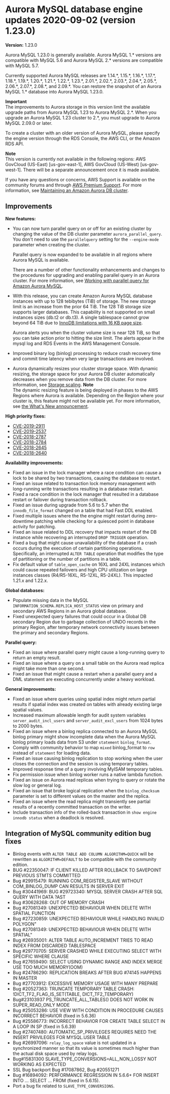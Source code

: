 # Aurora MySQL database engine updates 2020\-09\-02 \(version 1\.23\.0\)<a name="AuroraMySQL.Updates.1230"></a><a name="1230"></a><a name="1.23.0"></a>

**Version:** 1\.23\.0

Aurora MySQL 1\.23\.0 is generally available\. Aurora MySQL 1\.\* versions are compatible with MySQL 5\.6 and Aurora MySQL 2\.\* versions are compatible with MySQL 5\.7\.

 Currently supported Aurora MySQL releases are 1\.14\.\*, 1\.15\.\*, 1\.16\.\*, 1\.17\.\*, 1\.18\.\*, 1\.19\.\*, 1\.20\.\*, 1\.21\.\*, 1\.22\.\*, 1\.23\.\*, 2\.01\.\*, 2\.02\.\*, 2\.03\.\*, 2\.04\.\*, 2\.05\.\*, 2\.06\.\*, 2\.07\.\*, 2\.08\.\*, and 2\.09\.\*\. You can restore the snapshot of an Aurora MySQL 1\.\* database into Aurora MySQL 1\.23\.0\. 

**Important**  
 The improvements to Aurora storage in this version limit the available upgrade paths from Aurora MySQL 1\.23 to Aurora MySQL 2\.\*\. When you upgrade an Aurora MySQL 1\.23 cluster to 2\.\*, you must upgrade to Aurora MySQL 2\.09\.0 or later\. 

 To create a cluster with an older version of Aurora MySQL, please specify the engine version through the RDS Console, the AWS CLI, or the Amazon RDS API\. 

**Note**  
 This version is currently not available in the following regions: AWS GovCloud \(US\-East\) \[us\-gov\-east\-1\], AWS GovCloud \(US\-West\) \[us\-gov\-west\-1\]\. There will be a separate announcement once it is made available\. 

 If you have any questions or concerns, AWS Support is available on the community forums and through [AWS Premium Support](http://aws.amazon.com/support)\. For more information, see [Maintaining an Amazon Aurora DB cluster](USER_UpgradeDBInstance.Maintenance.md)\. 

## Improvements<a name="AuroraMySQL.Updates.1230.Improvements"></a>

 **New features:** 
+  You can now turn parallel query on or off for an existing cluster by changing the value of the DB cluster parameter `aurora_parallel_query`\. You don't need to use the `parallelquery` setting for the `--engine-mode` parameter when creating the cluster\. 

   Parallel query is now expanded to be available in all regions where Aurora MySQL is available\. 

   There are a number of other functionality enhancements and changes to the procedures for upgrading and enabling parallel query in an Aurora cluster\. For more information, see [Working with parallel query for Amazon Aurora MySQL](aurora-mysql-parallel-query.md)\. 
+  With this release, you can create Amazon Aurora MySQL database instances with up to 128 tebibytes \(TiB\) of storage\. The new storage limit is an increase from the prior 64 TiB\. The 128 TiB storage size supports larger databases\. This capability is not supported on small instances sizes \(db\.t2 or db\.t3\)\. A single tablespace cannot grow beyond 64 TiB due to [InnoDB limitations with 16 KB page size](https://dev.mysql.com/doc/refman/5.7/en/innodb-limits.html)\. 

   Aurora alerts you when the cluster volume size is near 128 TiB, so that you can take action prior to hitting the size limit\. The alerts appear in the mysql log and RDS Events in the AWS Management Console\. 
+  Improved binary log \(binlog\) processing to reduce crash recovery time and commit time latency when very large transactions are involved\. 
+  Aurora dynamically resizes your cluster storage space\. With dynamic resizing, the storage space for your Aurora DB cluster automatically decreases when you remove data from the DB cluster\. For more information, see [Storage scaling](Aurora.Managing.Performance.md#Aurora.Managing.Performance.StorageScaling)\. 
**Note**  
 The dynamic resizing feature is being deployed in phases to the AWS Regions where Aurora is available\. Depending on the Region where your cluster is, this feature might not be available yet\. For more information, see [the What's New announcement](http://aws.amazon.com/about-aws/whats-new/2020/10/amazon-aurora-enables-dynamic-resizing-database-storage-space/)\. 

 **High priority fixes:** 
+ [CVE\-2019\-2911](https://cve.mitre.org/cgi-bin/cvename.cgi?name=CVE-2019-2911)
+ [CVE\-2019\-2537](https://cve.mitre.org/cgi-bin/cvename.cgi?name=CVE-2019-2537)
+ [CVE\-2018\-2787](https://cve.mitre.org/cgi-bin/cvename.cgi?name=CVE-2018-2787)
+ [CVE\-2018\-2784](https://cve.mitre.org/cgi-bin/cvename.cgi?name=CVE-2018-2784)
+ [CVE\-2018\-2645](https://cve.mitre.org/cgi-bin/cvename.cgi?name=CVE-2018-2645)
+ [CVE\-2018\-2640](https://cve.mitre.org/cgi-bin/cvename.cgi?name=CVE-2018-2640)

 **Availability improvements:** 
+  Fixed an issue in the lock manager where a race condition can cause a lock to be shared by two transactions, causing the database to restart\. 
+  Fixed an issue related to transaction lock memory management with long\-running write transactions resulting in a database restart\. 
+  Fixed a race condition in the lock manager that resulted in a database restart or failover during transaction rollback\. 
+  Fixed an issue during upgrade from 5\.6 to 5\.7 when the `innodb_file_format` changed on a table that had Fast DDL enabled\. 
+  Fixed multiple issues where the the engine might restart during zero\-downtime patching while checking for a quiesced point in database activity for patching\. 
+  Fixed an issue related to DDL recovery that impacts restart of the DB instance while recovering an interrupted `DROP TRIGGER` operation\. 
+  Fixed a bug that might cause unavailability of the database if a crash occurs during the execution of certain partitioning operations\. Specifically, an interrupted `ALTER TABLE` operation that modifies the type of partitioning or the number of partitions in a table\. 
+  Fix default value of `table_open_cache` on 16XL and 24XL instances which could cause repeated failovers and high CPU utilization on large instances classes \(R4/R5\-16XL, R5\-12XL, R5\-24XL\)\. This impacted 1\.21\.x and 1\.22\.x\. 

 **Global databases:** 
+  Populate missing data in the MySQL `INFORMATION_SCHEMA.REPLICA_HOST_STATUS` view on primary and secondary AWS Regions in an Aurora global database\. 
+  Fixed unexpected query failures that could occur in a Global DB secondary Region due to garbage collection of UNDO records in the primary Region, after temporary network connectivity issues between the primary and secondary Regions\. 

 **Parallel query:** 
+  Fixed an issue where parallel query might cause a long\-running query to return an empty result\. 
+  Fixed an issue where a query on a small table on the Aurora read replica might take more than one second\. 
+  Fixed an issue that might cause a restart when a parallel query and a DML statement are executing concurrently under a heavy workload\. 

 **General improvements:** 
+  Fixed an issue where queries using spatial index might return partial results if spatial index was created on tables with already existing large spatial values\. 
+  Increased maximum allowable length for audit system variables `server_audit_incl_users` and `server_audit_excl_users` from 1024 bytes to 2000 bytes\. 
+  Fixed an issue where a binlog replica connected to an Aurora MySQL binlog primary might show incomplete data when the Aurora MySQL binlog primary loads data from S3 under `statement` `binlog_format`\. 
+  Comply with community behavior to map `mixed` binlog\_format to `row` instead of `statement` for loading data\. 
+  Fixed an issue causing binlog replication to stop working when the user closes the connection and the session is using temporary tables\. 
+  Improved response time of a query involving MyISAM temporary tables\. 
+  Fix permission issue when binlog worker runs a native lambda function\. 
+  Fixed an issue on Aurora read replicas when trying to query or rotate the slow log or general log\. 
+  Fixed an issue that broke logical replication when the `binlog_checksum` parameter is set to different values on the master and the replica\. 
+  Fixed an issue where the read replica might transiently see partial results of a recently committed transaction on the writer\. 
+  Include transaction info of the rolled\-back transaction in `show engine innodb status` when a deadlock is resolved\. 

## Integration of MySQL community edition bug fixes<a name="AuroraMySQL.Updates.1230.Patches"></a>
+  Binlog events with `ALTER TABLE ADD COLUMN ALGORITHM=QUICK` will be rewritten as `ALGORITHM=DEFAULT` to be compatible with the community edition\. 
+  BUG \#22350047: IF CLIENT KILLED AFTER ROLLBACK TO SAVEPOINT PREVIOUS STMTS COMMITTED 
+  Bug \#29915479: RUNNING COM\_REGISTER\_SLAVE WITHOUT COM\_BINLOG\_DUMP CAN RESULTS IN SERVER EXIT 
+  Bug \#30441969: BUG \#29723340: MYSQL SERVER CRASH AFTER SQL QUERY WITH DATA ?AST 
+  Bug \#30628268: OUT OF MEMORY CRASH 
+  Bug \#27081349: UNEXPECTED BEHAVIOUR WHEN DELETE WITH SPATIAL FUNCTION 
+  Bug \#27230859: UNEXPECTED BEHAVIOUR WHILE HANDLING INVALID POLYGON" 
+  Bug \#27081349: UNEXPECTED BEHAVIOUR WHEN DELETE WITH SPATIAL" 
+  Bug \#26935001: ALTER TABLE AUTO\_INCREMENT TRIES TO READ INDEX FROM DISCARDED TABLESPACE 
+  Bug \#29770705: SERVER CRASHED WHILE EXECUTING SELECT WITH SPECIFIC WHERE CLAUSE 
+  Bug \#27659490: SELECT USING DYNAMIC RANGE AND INDEX MERGE USE TOO MUCH MEMORY\(OOM\) 
+  Bug \#24786290: REPLICATION BREAKS AFTER BUG \#74145 HAPPENS IN MASTER 
+  Bug \#27703912: EXCESSIVE MEMORY USAGE WITH MANY PREPARE 
+  Bug \#20527363: TRUNCATE TEMPORARY TABLE CRASH: \!DICT\_TF2\_FLAG\_IS\_SET\(TABLE, DICT\_TF2\_TEMPORARY\) 
+  Bug\#23103937 PS\_TRUNCATE\_ALL\_TABLES\(\) DOES NOT WORK IN SUPER\_READ\_ONLY MODE 
+  Bug \#25053286: USE VIEW WITH CONDITION IN PROCEDURE CAUSES INCORRECT BEHAVIOR \(fixed in 5\.6\.36\) 
+  Bug \#25586773: INCORRECT BEHAVIOR FOR CREATE TABLE SELECT IN A LOOP IN SP \(fixed in 5\.6\.39\) 
+  Bug \#27407480: AUTOMATIC\_SP\_PRIVILEGES REQUIRES NEED THE INSERT PRIVILEGES FOR MYSQL\.USER TABLE 
+  Bug \#26997096: `relay_log_space` value is not updated in a synchronized manner so that its value is sometimes much higher than the actual disk space used by relay logs\. 
+  Bug\#15831300 SLAVE\_TYPE\_CONVERSIONS=ALL\_NON\_LOSSY NOT WORKING AS EXPECTED 
+  SSL Bug backport Bug \#17087862, Bug \#20551271 
+  Bug \#16894092: PERFORMANCE REGRESSION IN 5\.6\.6\+ FOR INSERT INTO \.\.\. SELECT \.\.\. FROM \(fixed in 5\.6\.15\)\. 
+  Port a bug fix related to `SLAVE_TYPE_CONVERSIONS`\. 